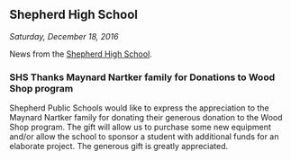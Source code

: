 ## Shepherd High School
_Saturday, December 18, 2016_

News from the [Shepherd High School](https://www.facebook.com/sms.shepherdmi/).



### SHS Thanks Maynard Nartker family for Donations to Wood Shop program

Shepherd Public Schools would like to express the appreciation to the Maynard Nartker family for donating their generous donation to the Wood Shop program. The gift will allow us to purchase some new equipment and/or allow the school to sponsor a student with additional funds for an elaborate project. The generous gift is greatly appreciated.


